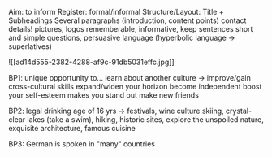 Aim: to inform
Register: formal/informal
Structure/Layout: Title + Subheadings
				  Several paragraphs (introduction, content points)
				  contact details!
				  pictures, logos
				  rememberable, informative, keep sentences short and simple
				  questions, persuasive language (hyperbolic language -> superlatives)

![[ad14d555-2382-4288-af9c-91db5031effc.jpg]]

BP1: unique opportunity to...
	 learn about another culture -> improve/gain cross-cultural skills
	 expand/widen your horizon
	 become independent
	 boost your self-esteem
	 makes you stand out
	 make new friends

BP2: legal drinking age of 16 yrs -> festivals, wine culture
	 skiing, crystal-clear lakes (take a swim), hiking, historic sites, explore the unspoiled nature, exquisite architecture, famous cuisine

BP3: German is spoken in "many" countries